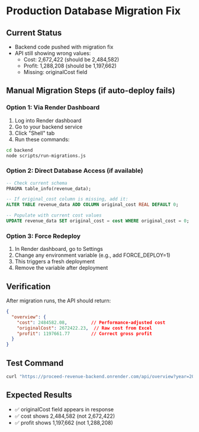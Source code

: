 # Production Database Migration Fix

## Current Status
- Backend code pushed with migration fix
- API still showing wrong values:
  - Cost: 2,672,422 (should be 2,484,582)
  - Profit: 1,288,208 (should be 1,197,662)
  - Missing: originalCost field

## Manual Migration Steps (if auto-deploy fails)

### Option 1: Via Render Dashboard
1. Log into Render dashboard
2. Go to your backend service
3. Click "Shell" tab
4. Run these commands:
```bash
cd backend
node scripts/run-migrations.js
```

### Option 2: Direct Database Access (if available)
```sql
-- Check current schema
PRAGMA table_info(revenue_data);

-- If original_cost column is missing, add it:
ALTER TABLE revenue_data ADD COLUMN original_cost REAL DEFAULT 0;

-- Populate with current cost values
UPDATE revenue_data SET original_cost = cost WHERE original_cost = 0;
```

### Option 3: Force Redeploy
1. In Render dashboard, go to Settings
2. Change any environment variable (e.g., add FORCE_DEPLOY=1)
3. This triggers a fresh deployment
4. Remove the variable after deployment

## Verification
After migration runs, the API should return:
```json
{
  "overview": {
    "cost": 2484582.08,         // Performance-adjusted cost
    "originalCost": 2672422.23,  // Raw cost from Excel
    "profit": 1197661.77        // Correct gross profit
  }
}
```

## Test Command
```bash
curl "https://proceed-revenue-backend.onrender.com/api/overview?year=2025&period=MTD&month=1" | jq '.overview | {cost, originalCost, profit}'
```

## Expected Results
- ✅ originalCost field appears in response
- ✅ cost shows 2,484,582 (not 2,672,422)
- ✅ profit shows 1,197,662 (not 1,288,208)
